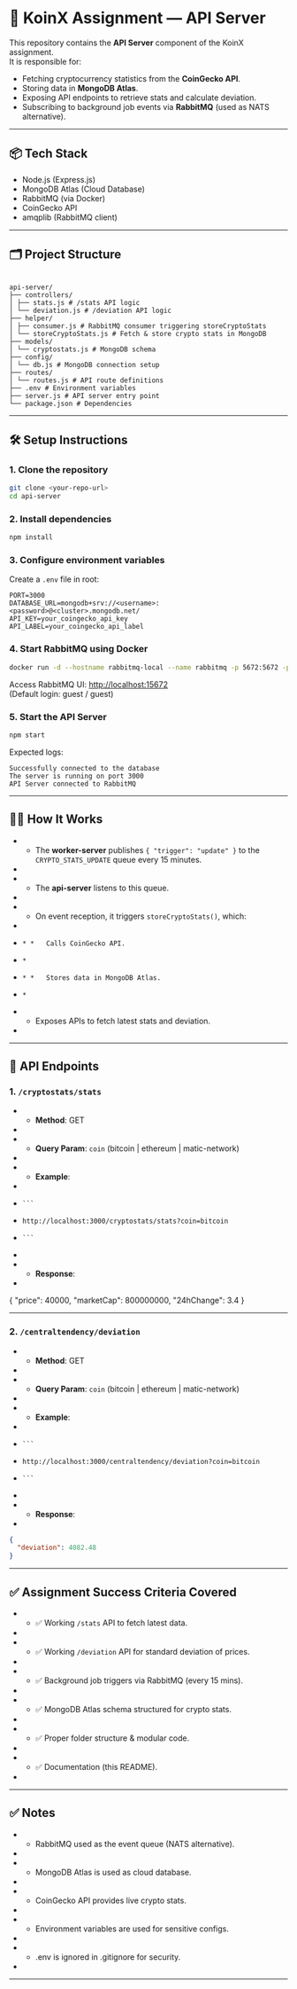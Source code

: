# 🚀 KoinX Assignment — API Server

This repository contains the **API Server** component of the KoinX assignment.  
It is responsible for:
- Fetching cryptocurrency statistics from the **CoinGecko API**.
- Storing data in **MongoDB Atlas**.
- Exposing API endpoints to retrieve stats and calculate deviation.
- Subscribing to background job events via **RabbitMQ** (used as NATS alternative).

---

## 📦 Tech Stack
- Node.js (Express.js)
- MongoDB Atlas (Cloud Database)
- RabbitMQ (via Docker)
- CoinGecko API
- amqplib (RabbitMQ client)

---

## 🗂 Project Structure
```

api-server/  
├── controllers/  
│ ├── stats.js # /stats API logic  
│ └── deviation.js # /deviation API logic  
├── helper/  
│ ├── consumer.js # RabbitMQ consumer triggering storeCryptoStats  
│ └── storeCryptoStats.js # Fetch & store crypto stats in MongoDB  
├── models/  
│ └── cryptostats.js # MongoDB schema  
├── config/  
│ └── db.js # MongoDB connection setup  
├── routes/  
│ └── routes.js # API route definitions  
├── .env # Environment variables  
├── server.js # API server entry point  
└── package.json # Dependencies

````

---

## 🛠 Setup Instructions

### 1. Clone the repository
```bash
git clone <your-repo-url>
cd api-server
````

### 2\. Install dependencies

```bash
npm install
```

### 3\. Configure environment variables

Create a `.env` file in root:

```env
PORT=3000
DATABASE_URL=mongodb+srv://<username>:<password>@<cluster>.mongodb.net/
API_KEY=your_coingecko_api_key
API_LABEL=your_coingecko_api_label
```

### 4\. Start RabbitMQ using Docker

```bash
docker run -d --hostname rabbitmq-local --name rabbitmq -p 5672:5672 -p 15672:15672 rabbitmq:3-management
```

Access RabbitMQ UI: [http://localhost:15672](http://localhost:15672/)  
(Default login: guest / guest)

### 5\. Start the API Server

```bash
npm start
```

Expected logs:

```
Successfully connected to the database
The server is running on port 3000
API Server connected to RabbitMQ
```

* * *

## 🧑‍💻 How It Works

* *   The **worker-server** publishes `{ "trigger": "update" }` to the `CRYPTO_STATS_UPDATE` queue every 15 minutes.
*     
* *   The **api-server** listens to this queue.
*     
* *   On event reception, it triggers `storeCryptoStats()`, which:
*     
*     * *   Calls CoinGecko API.
*     *     
*     * *   Stores data in MongoDB Atlas.
*     *     
* *   Exposes APIs to fetch latest stats and deviation.
*     

* * *

## 📡 API Endpoints

### 1\. `/cryptostats/stats`

* *   **Method**: GET
*     
* *   **Query Param**: `coin` (bitcoin | ethereum | matic-network)
*     
* *   **Example**:
*     
*     ```
*     http://localhost:3000/cryptostats/stats?coin=bitcoin
*     ```
*     
* *   **Response**:
*     


{
  "price": 40000,
  "marketCap": 800000000,
  "24hChange": 3.4
}


* * *

### 2\. `/centraltendency/deviation`

* *   **Method**: GET
*     
* *   **Query Param**: `coin` (bitcoin | ethereum | matic-network)
*     
* *   **Example**:
*     
*     ```
*     http://localhost:3000/centraltendency/deviation?coin=bitcoin
*     ```
*     
* *   **Response**:
*     

```json
{
  "deviation": 4082.48
}
```

* * *

## ✅ Assignment Success Criteria Covered

* *   ✅ Working `/stats` API to fetch latest data.
*     
* *   ✅ Working `/deviation` API for standard deviation of prices.
*     
* *   ✅ Background job triggers via RabbitMQ (every 15 mins).
*     
* *   ✅ MongoDB Atlas schema structured for crypto stats.
*     
* *   ✅ Proper folder structure & modular code.
*     
* *   ✅ Documentation (this README).
*     

* * *

## ✅ Notes

* *   RabbitMQ used as the event queue (NATS alternative).
*     
* *   MongoDB Atlas is used as cloud database.
*     
* *   CoinGecko API provides live crypto stats.
*     
* *   Environment variables are used for sensitive configs.
*     
* *   .env is ignored in .gitignore for security.
*     

* * *